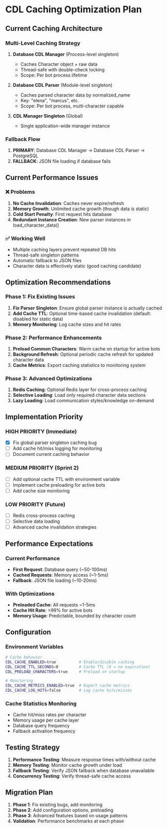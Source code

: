 # CDL Caching Optimization Plan

## Current Caching Architecture

### Multi-Level Caching Strategy
1. **Database CDL Manager** (Process-level singleton)
   - Caches Character object + raw data
   - Thread-safe with double-check locking
   - Scope: Per bot process lifetime

2. **Database CDL Parser** (Module-level singleton) 
   - Caches parsed character data by normalized_name
   - Key: "elena", "marcus", etc.
   - Scope: Per bot process, multi-character capable

3. **CDL Manager Singleton** (Global)
   - Single application-wide manager instance

### Fallback Flow
1. **PRIMARY**: Database CDL Manager → Database CDL Parser → PostgreSQL
2. **FALLBACK**: JSON file loading if database fails

## Current Performance Issues

### ❌ Problems
1. **No Cache Invalidation**: Caches never expire/refresh
2. **Memory Growth**: Unlimited cache growth (though data is static)
3. **Cold Start Penalty**: First request hits database
4. **Redundant Instance Creation**: New parser instances in load_character_data()

### ✅ Working Well
- Multiple caching layers prevent repeated DB hits
- Thread-safe singleton patterns
- Automatic fallback to JSON files
- Character data is effectively static (good caching candidate)

## Optimization Recommendations

### Phase 1: Fix Existing Issues
1. **Fix Parser Singleton**: Ensure global parser instance is actually cached
2. **Add Cache TTL**: Optional time-based cache invalidation (default: disabled for static data)
3. **Memory Monitoring**: Log cache sizes and hit rates

### Phase 2: Performance Enhancements
1. **Preload Common Characters**: Warm cache on startup for active bots
2. **Background Refresh**: Optional periodic cache refresh for updated character data
3. **Cache Metrics**: Export caching statistics to monitoring system

### Phase 3: Advanced Optimizations
1. **Redis Caching**: Optional Redis layer for cross-process caching
2. **Selective Loading**: Load only required character data sections
3. **Lazy Loading**: Load communication styles/knowledge on-demand

## Implementation Priority

### HIGH PRIORITY (Immediate)
- [x] Fix global parser singleton caching bug
- [ ] Add cache hit/miss logging for monitoring
- [ ] Document current caching behavior

### MEDIUM PRIORITY (Sprint 2)
- [ ] Add optional cache TTL with environment variable
- [ ] Implement cache preloading for active bots
- [ ] Add cache size monitoring

### LOW PRIORITY (Future)
- [ ] Redis cross-process caching
- [ ] Selective data loading
- [ ] Advanced cache invalidation strategies

## Performance Expectations

### Current Performance
- **First Request**: Database query (~50-100ms)
- **Cached Requests**: Memory access (~1-5ms)
- **Fallback**: JSON file loading (~10-20ms)

### With Optimizations
- **Preloaded Cache**: All requests ~1-5ms
- **Cache Hit Rate**: >99% for active bots
- **Memory Usage**: Predictable, bounded by character count

## Configuration

### Environment Variables
```bash
# Cache behavior
CDL_CACHE_ENABLED=true          # Enable/disable caching
CDL_CACHE_TTL_SECONDS=0         # Cache TTL (0 = no expiration)
CDL_PRELOAD_CHARACTERS=true     # Preload on startup

# Monitoring
CDL_CACHE_METRICS_ENABLED=true  # Export cache metrics
CDL_CACHE_LOG_HITS=false        # Log cache hits/misses
```

### Cache Statistics Monitoring
- Cache hit/miss rates per character
- Memory usage per cache layer
- Database query frequency
- Fallback activation frequency

## Testing Strategy

1. **Performance Testing**: Measure response times with/without cache
2. **Memory Testing**: Monitor cache growth under load
3. **Fallback Testing**: Verify JSON fallback when database unavailable
4. **Concurrency Testing**: Verify thread-safe cache access

## Migration Plan

1. **Phase 1**: Fix existing bugs, add monitoring
2. **Phase 2**: Add configuration options, preloading
3. **Phase 3**: Advanced features based on usage patterns
4. **Validation**: Performance benchmarks at each phase